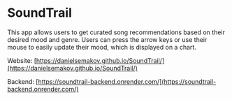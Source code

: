 # SoundTrail

This app allows users to get curated song recommendations based on their desired mood and genre. 
Users can press the arrow keys or use their mouse to easily update their mood, which is displayed
on a chart.

Website: [https://danielsemakov.github.io/SoundTrail/](https://danielsemakov.github.io/SoundTrail/)

Backend: [https://soundtrail-backend.onrender.com/](https://soundtrail-backend.onrender.com/)

